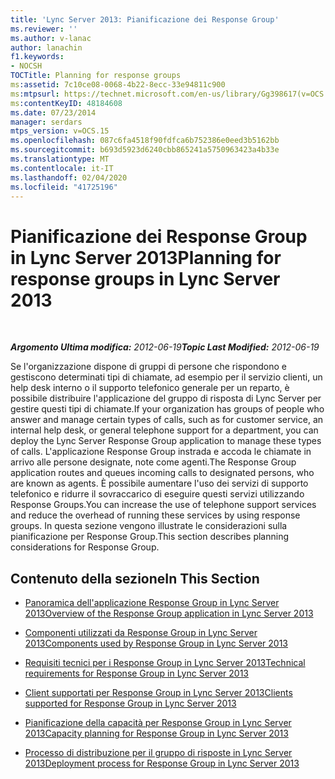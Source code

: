 ```yaml
---
title: 'Lync Server 2013: Pianificazione dei Response Group'
ms.reviewer: ''
ms.author: v-lanac
author: lanachin
f1.keywords:
- NOCSH
TOCTitle: Planning for response groups
ms:assetid: 7c10ce08-0068-4b22-8ecc-33e94811c900
ms:mtpsurl: https://technet.microsoft.com/en-us/library/Gg398617(v=OCS.15)
ms:contentKeyID: 48184608
ms.date: 07/23/2014
manager: serdars
mtps_version: v=OCS.15
ms.openlocfilehash: 087c6fa4518f90fdfca6b752386e0eed3b5162bb
ms.sourcegitcommit: b693d5923d6240cbb865241a5750963423a4b33e
ms.translationtype: MT
ms.contentlocale: it-IT
ms.lasthandoff: 02/04/2020
ms.locfileid: "41725196"
---
```

<div data-xmlns="http://www.w3.org/1999/xhtml">

<div class="topic" data-xmlns="http://www.w3.org/1999/xhtml" data-msxsl="urn:schemas-microsoft-com:xslt" data-cs="http://msdn.microsoft.com/en-us/">

<div data-asp="http://msdn2.microsoft.com/asp">

# <a name="planning-for-response-groups-in-lync-server-2013"></a><span data-ttu-id="37e65-102">Pianificazione dei Response Group in Lync Server 2013</span><span class="sxs-lookup"><span data-stu-id="37e65-102">Planning for response groups in Lync Server 2013</span></span>

</div>

<div id="mainSection">

<div id="mainBody">

<span> </span>

<span data-ttu-id="37e65-103">_**Argomento Ultima modifica:** 2012-06-19_</span><span class="sxs-lookup"><span data-stu-id="37e65-103">_**Topic Last Modified:** 2012-06-19_</span></span>

<span data-ttu-id="37e65-104">Se l'organizzazione dispone di gruppi di persone che rispondono e gestiscono determinati tipi di chiamate, ad esempio per il servizio clienti, un help desk interno o il supporto telefonico generale per un reparto, è possibile distribuire l'applicazione del gruppo di risposta di Lync Server per gestire questi tipi di chiamate.</span><span class="sxs-lookup"><span data-stu-id="37e65-104">If your organization has groups of people who answer and manage certain types of calls, such as for customer service, an internal help desk, or general telephone support for a department, you can deploy the Lync Server Response Group application to manage these types of calls.</span></span> <span data-ttu-id="37e65-105">L'applicazione Response Group instrada e accoda le chiamate in arrivo alle persone designate, note come agenti.</span><span class="sxs-lookup"><span data-stu-id="37e65-105">The Response Group application routes and queues incoming calls to designated persons, who are known as agents.</span></span> <span data-ttu-id="37e65-106">È possibile aumentare l'uso dei servizi di supporto telefonico e ridurre il sovraccarico di eseguire questi servizi utilizzando Response Groups.</span><span class="sxs-lookup"><span data-stu-id="37e65-106">You can increase the use of telephone support services and reduce the overhead of running these services by using response groups.</span></span> <span data-ttu-id="37e65-107">In questa sezione vengono illustrate le considerazioni sulla pianificazione per Response Group.</span><span class="sxs-lookup"><span data-stu-id="37e65-107">This section describes planning considerations for Response Group.</span></span>

<div>

## <a name="in-this-section"></a><span data-ttu-id="37e65-108">Contenuto della sezione</span><span class="sxs-lookup"><span data-stu-id="37e65-108">In This Section</span></span>

  - [<span data-ttu-id="37e65-109">Panoramica dell'applicazione Response Group in Lync Server 2013</span><span class="sxs-lookup"><span data-stu-id="37e65-109">Overview of the Response Group application in Lync Server 2013</span></span>](lync-server-2013-overview-of-the-response-group-application.md)

  - [<span data-ttu-id="37e65-110">Componenti utilizzati da Response Group in Lync Server 2013</span><span class="sxs-lookup"><span data-stu-id="37e65-110">Components used by Response Group in Lync Server 2013</span></span>](lync-server-2013-components-used-by-response-group.md)

  - [<span data-ttu-id="37e65-111">Requisiti tecnici per i Response Group in Lync Server 2013</span><span class="sxs-lookup"><span data-stu-id="37e65-111">Technical requirements for Response Group in Lync Server 2013</span></span>](lync-server-2013-technical-requirements-for-response-group.md)

  - [<span data-ttu-id="37e65-112">Client supportati per Response Group in Lync Server 2013</span><span class="sxs-lookup"><span data-stu-id="37e65-112">Clients supported for Response Group in Lync Server 2013</span></span>](lync-server-2013-clients-supported-for-response-group.md)

  - [<span data-ttu-id="37e65-113">Pianificazione della capacità per Response Group in Lync Server 2013</span><span class="sxs-lookup"><span data-stu-id="37e65-113">Capacity planning for Response Group in Lync Server 2013</span></span>](lync-server-2013-capacity-planning-for-response-group.md)

  - [<span data-ttu-id="37e65-114">Processo di distribuzione per il gruppo di risposte in Lync Server 2013</span><span class="sxs-lookup"><span data-stu-id="37e65-114">Deployment process for Response Group in Lync Server 2013</span></span>](lync-server-2013-deployment-process-for-response-group.md)

</div>

</div>

<span> </span>

</div>

</div>

</div>

